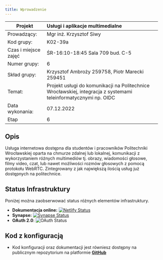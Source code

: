 ```yaml
---
title: Wprowadzenie
---
```

| Projekt              | Usługi i aplikacje multimedialne                                                                                |
| -------------------- |:--------------------------------------------------------------------------------------------------------------- |
| Prowadzący:          | Mgr inż. Krzysztof Siwy                                                                                         |
| Kod grupy:           | K02-39a                                                                                                         |
| Czas i miejsce zajęć | ŚR-16:10-18:45 Sala 709 bud. C-5                                                                                |
| Numer grupy:            | 6                                                                                                               |
| Skład grupy:         | Krzysztof Ambroży 259758, Piotr Marecki 259451                                                                  |
| Temat:               | Projekt usługi do komunikacji na Politechnice Wrocławskiej, integracja z systemami teleinformatycznymi np. OIDC |
| Data wykonania:      | 07.12.2022                                                                                                      |
| Etap                 | 6                                                                                                               |

## Opis

Usługa internetowa dostępna dla studentów i pracowników Politechniki Wrocławskiej oparta na chmurze zdalnej lub lokalnej, komunikacji z wykorzystaniem różnych multimediów tj. obrazy, wiadomości głosowe, filmy video, czat, lub nawet możliwości rozmów głosowych z pomocą protokołu WebRTC.
Zintegrowany z jak największą ilością usług już dostępnych na politechnice.

## Status Infrastruktury

Poniżej można zaobserwować status różnych elementów infrastruktury.

- **Dokumentacja online:** [![Netlify Status](https://api.netlify.com/api/v1/badges/dc2f735b-a08b-4674-bf98-1c69a4b7ee95/deploy-status)](https://docs.pwr.ambrozy.xyz)
- **Synapse:** [![Synapse Status](https://img.shields.io/badge/Status-up-brightgreen?logo=matrix&style=plastic)](https://matrix.pwr.ambrozy.xyz)
- **OAuth 2.0**: ![OAuth Status](https://img.shields.io/badge/Status-working-brightgreen?logo=Google&style=plastic)

## Kod z konfiguracją
- Kod konfiguracji oraz dokumentacji jest równiesz dostępny na publicznym repozytorium na platformie **[GitHub](https://github.com/pwr-pro/mtx4pwr)**
